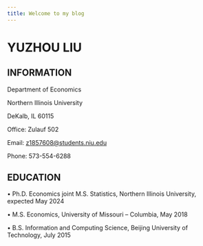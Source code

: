 ```yaml
---
title: Welcome to my blog
---
```


# YUZHOU LIU

## INFORMATION

Department of Economics

Northern Illinois University

DeKalb, IL 60115

Office: Zulauf 502

Email: z1857608@students.niu.edu

Phone: 573-554-6288

## EDUCATION

• Ph.D. Economics joint M.S. Statistics, Northern Illinois University, expected May 2024

• M.S. Economics, University of Missouri – Columbia, May 2018

• B.S. Information and Computing Science, Beijing University of Technology, July 2015

